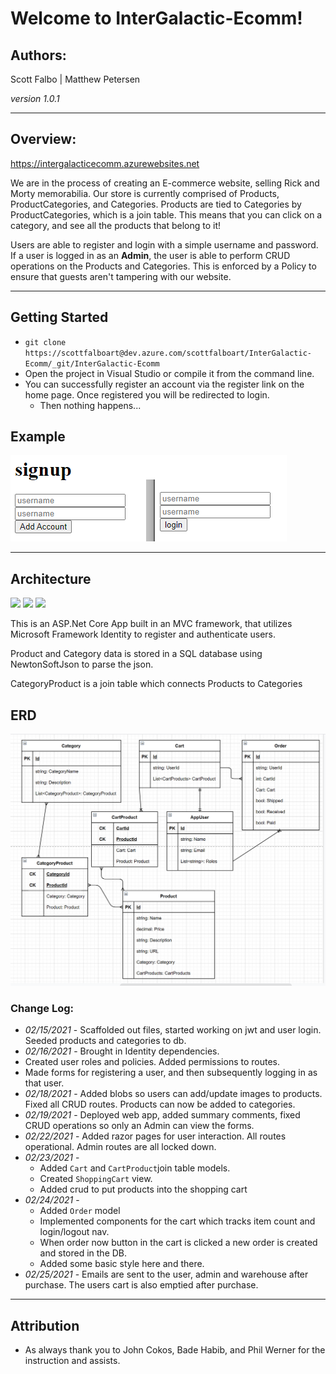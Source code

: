 # Welcome to InterGalactic-Ecomm!

## Authors:

Scott Falbo | Matthew Petersen

*version 1.0.1*

---

## Overview:

https://intergalacticecomm.azurewebsites.net

We are in the process of creating an E-commerce website, selling Rick and Morty memorabilia. Our store is currently comprised of Products, ProductCategories, and Categories.
Products are tied to Categories by ProductCategories, which is a join table. This means that you can click on a category, and see all the products that belong to it!

Users are able to register and login with a simple username and password. 
If a user is logged in as an **Admin**, the user is able to perform CRUD operations on the Products and Categories. This is enforced by a Policy to ensure that guests aren't tampering with our website.


---

## Getting Started
+ `git clone https://scottfalboart@dev.azure.com/scottfalboart/InterGalactic-Ecomm/_git/InterGalactic-Ecomm`
+ Open the project in Visual Studio or compile it from the command line.
+ You can successfully register an account via the register link on the home page.  Once registered you will be redirected to login.
  + Then nothing happens...

## Example

![Registration and Login](assets/signin.png)

---

## Architecture

  <img src ="https://img.shields.io/badge/C%23%20-%23239120.svg?style=flat&logo=c%2B%2B&logoColor=ffffff">
  <img src="https://img.shields.io/badge/.NET Core-net%23239120.svg?style=flat&logo=dot-net&logoColor=00c8ff">
  <img src="https://img.shields.io/badge/Azure%20-%230072C6.svg?style=flat&logo=azure-devops&logoColor=00c8ff">

This is an ASP.Net Core App built in an MVC framework, that utilizes Microsoft Framework Identity to register and authenticate users.  

Product and Category data is stored in a SQL database using NewtonSoftJson to parse the json.

CategoryProduct is a join table which connects Products to Categories


## ERD
![Whiteboard](assets/intergalactic_erd.PNG)

### Change Log:
+ *02/15/2021* - Scaffolded out files, started working on jwt and user login. Seeded products and categories to db.
+ *02/16/2021* - Brought in Identity dependencies.
+ Created user roles and policies.  Added permissions to routes.
+ Made forms for registering a user, and then subsequently logging in as that user.
+ *02/18/2021* - Added blobs so users can add/update images to products. Fixed all CRUD routes. Products can now be added to categories.
+ *02/19/2021* - Deployed web app, added summary comments, fixed CRUD operations so only an Admin can view the forms.
+ *02/22/2021* - Added razor pages for user interaction. All routes operational. Admin routes are all locked down.
+ *02/23/2021* - 
  + Added `Cart` and `CartProduct`join table models.
  + Created `ShoppingCart` view.
  + Added crud to put products into the shopping cart
+ *02/24/2021* - 
  + Added `Order` model
  + Implemented components for the cart which tracks item count and login/logout nav.
  + When order now button in the cart is clicked a new order is created and stored in the DB.
  + Added some basic style here and there.
+ *02/25/2021* - Emails are sent to the user, admin and warehouse after purchase. The users cart is also emptied after purchase.
---

## Attribution
+ As always thank you to John Cokos, Bade Habib, and Phil Werner for the instruction and assists.